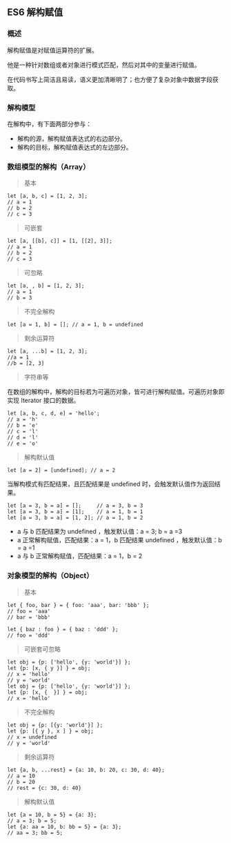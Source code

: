 ## ES6 解构赋值 <!-- {docsify-ignore} -->

### 概述
解构赋值是对赋值运算符的扩展。

他是一种针对数组或者对象进行模式匹配，然后对其中的变量进行赋值。

在代码书写上简洁且易读，语义更加清晰明了；也方便了复杂对象中数据字段获取。

### 解构模型
在解构中，有下面两部分参与：

- 解构的源，解构赋值表达式的右边部分。
- 解构的目标，解构赋值表达式的左边部分。

### 数组模型的解构（Array）

> 基本

```
let [a, b, c] = [1, 2, 3];
// a = 1
// b = 2
// c = 3
```

> 可嵌套

```
let [a, [[b], c]] = [1, [[2], 3]];
// a = 1
// b = 2
// c = 3
```

> 可忽略

```
let [a, , b] = [1, 2, 3];
// a = 1
// b = 3
```

> 不完全解构

```
let [a = 1, b] = []; // a = 1, b = undefined
```

> 剩余运算符

```
let [a, ...b] = [1, 2, 3];
//a = 1
//b = [2, 3]
```

> 字符串等

在数组的解构中，解构的目标若为可遍历对象，皆可进行解构赋值。可遍历对象即实现 Iterator 接口的数据。

```
let [a, b, c, d, e] = 'hello';
// a = 'h'
// b = 'e'
// c = 'l'
// d = 'l'
// e = 'o'
```

> 解构默认值

```
let [a = 2] = [undefined]; // a = 2
```

当解构模式有匹配结果，且匹配结果是 undefined 时，会触发默认值作为返回结果。

```
let [a = 3, b = a] = [];     // a = 3, b = 3
let [a = 3, b = a] = [1];    // a = 1, b = 1
let [a = 3, b = a] = [1, 2]; // a = 1, b = 2
```

- a 与 b 匹配结果为 undefined ，触发默认值：a = 3; b = a =3
- a 正常解构赋值，匹配结果：a = 1，b 匹配结果 undefined ，触发默认值：b = a =1
- a 与 b 正常解构赋值，匹配结果：a = 1，b = 2

### 对象模型的解构（Object）

> 基本

```
let { foo, bar } = { foo: 'aaa', bar: 'bbb' };
// foo = 'aaa'
// bar = 'bbb'

let { baz : foo } = { baz : 'ddd' };
// foo = 'ddd'
```

> 可嵌套可忽略

```
let obj = {p: ['hello', {y: 'world'}] };
let {p: [x, { y }] } = obj;
// x = 'hello'
// y = 'world'
let obj = {p: ['hello', {y: 'world'}] };
let {p: [x, {  }] } = obj;
// x = 'hello'
```

> 不完全解构

```
let obj = {p: [{y: 'world'}] };
let {p: [{ y }, x ] } = obj;
// x = undefined
// y = 'world'
```

> 剩余运算符

```
let {a, b, ...rest} = {a: 10, b: 20, c: 30, d: 40};
// a = 10
// b = 20
// rest = {c: 30, d: 40}
```

> 解构默认值

```
let {a = 10, b = 5} = {a: 3};
// a = 3; b = 5;
let {a: aa = 10, b: bb = 5} = {a: 3};
// aa = 3; bb = 5;
```